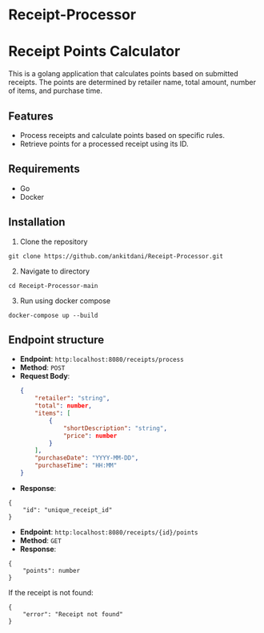# Receipt-Processor

# Receipt Points Calculator

This is a golang application that calculates points based on submitted receipts. The points are determined by retailer name, total amount, number of items, and purchase time.

## Features

- Process receipts and calculate points based on specific rules.
- Retrieve points for a processed receipt using its ID.


## Requirements

- Go
- Docker

## Installation

1. Clone the repository

```
git clone https://github.com/ankitdani/Receipt-Processor.git
```

2. Navigate to directory
```
cd Receipt-Processor-main
```

3. Run using docker compose

```
docker-compose up --build
```

## Endpoint structure

- **Endpoint**: `http:localhost:8080/receipts/process`
- **Method**: `POST`
- **Request Body**: 
  ```json
  {
      "retailer": "string",
      "total": number,
      "items": [
          {
              "shortDescription": "string",
              "price": number
          }
      ],
      "purchaseDate": "YYYY-MM-DD",
      "purchaseTime": "HH:MM"
  }
  ```
- **Response**:
```
{
    "id": "unique_receipt_id"
}
```

- **Endpoint**: `http:localhost:8080/receipts/{id}/points`
- **Method**: `GET`
- **Response**:
```
{
    "points": number
}
```
If the receipt is not found:
```
{
    "error": "Receipt not found"
}
```
